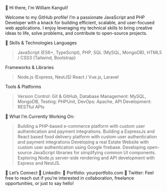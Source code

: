 
👋 Hi there, I'm William Kanguli!

Welcome to my GitHub profile! I’m a passionate JavaScript and PHP Developer with a knack for building efficient, scalable, and user-focused web applications. I enjoy leveraging my technical skills to bring creative ideas to life, solve problems, and contribute to open-source projects.

🔧 Skills & Technologies
Languages
> JavaScript (ES6+, TypeScript),
> PHP,
> SQL (MySQL, MongoDB),
> HTML5 / CSS3 (Tailwind, Bootstrap)

Frameworks & Libraries
> Node.js (Express, NestJS)
> React / Vue.js,
> Laravel

Tools & Platforms
> Version Control: Git & GitHub,
> Database Management: MySQL, MongoDB,
> Testing: PHPUnit,
> DevOps: Apache,
> API Development: RESTful APIs

🚀 What I’m Currently Working On:
> Building a PHP-based e-commerce platform with custom user authentication and payment integrations.
> Building a ExpressJs and React based food delivery platform with custom user authentication and payment integrations
> Developing a real Estate Website with custom user authentication using Google firebase.
> Developing open-source JavaScript libraries for simplifying common UI components.
> Exploring Node.js server-side rendering and API development with Express and NestJS.

🤝 Let’s Connect
💼 LinkedIn: 
📝 Portfolio: yourportfolio.com
💬 Twitter: 
Feel free to reach out if you’re interested in collaboration, freelance opportunities, or just to say hello!

